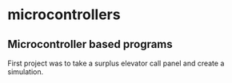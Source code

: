 # microcontrollers

## Microcontroller based programs

First project was to take a surplus elevator call panel and create a simulation. 
